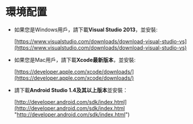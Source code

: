 # 環境配置

- 如果您是Windows用戶，請下載**Visual Studio 2013**，並安裝:

    [https://www.visualstudio.com/downloads/download-visual-studio-vs](https://www.visualstudio.com/downloads/download-visual-studio-vs)

- 如果您是Mac用戶，請下載**Xcode最新版本**，並安裝:

    [https://developer.apple.com/xcode/downloads/](https://developer.apple.com/xcode/downloads/)

- 請下載**Android Studio 1.4及其以上版本**並安裝：

    [http://developer.android.com/sdk/index.html](http://developer.android.com/sdk/index.html "http://developer.android.com/sdk/index.html")
